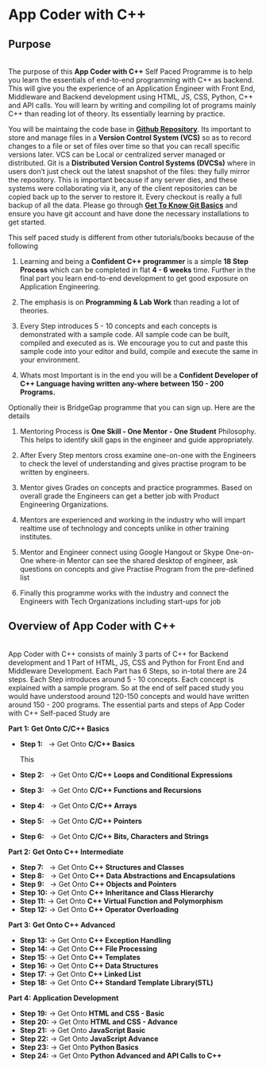 # App Coder with C++

## Purpose
&nbsp;  
The purpose of this **App Coder with C++** Self Paced Programme is to help you learn the essentials of end-to-end programming with C++ as backend. This will give you the experience of an Application Engineer with Front End, Middleware and Backend development using HTML, JS, CSS, Python, C++ and API calls. You will learn by writing and compiling lot of programs mainly C++ than reading lot of theory. Its essentially learning by practice. 

You will be maintaing the code base in [**Github Repository**](https://github.com). Its important to store and manage files in a **Version Control System (VCS)** so as to record changes to a file or set of files over time so that you can recall specific versions later. VCS can be Local or centralized server managed or distributed. Git is a **Distributed Version Control Systems (DVCSs)** where in users don’t just check out the latest snapshot of the files: they fully mirror the repository. This is important because  if any server dies, and these systems were collaborating via it, any of the client repositories can be copied back up to the server to restore it. Every checkout is really a full backup of all the data. Please go through [**Get To Know Git Basics**](https://github.com) and ensure you have git account and have done the necessary installations to get started.

This self paced study is different from other tutorials/books because of the following

1. Learning and being a **Confident C++ programmer** is a simple **18 Step Process** which can be completed in flat **4 - 6 weeks** time. Further in the final part you learn end-to-end development to get good exposure on Application Engineering.

2. The emphasis is on **Programming & Lab Work** than reading a lot of theories.

3. Every Step introduces 5 - 10 concepts and each concepts is demonstrated with a sample code. All sample code can be built, compiled and executed as is. We encourage you to cut and paste this sample code into your editor and build, compile and execute the same in your environment.

4. Whats most Important is in the end you will be a **Confident Developer of C++ Language having written any-where between 150 - 200 Programs.**

Optionally their is BridgeGap programme that you can sign up. Here are the details

1. Mentoring Process is **One Skill - One Mentor - One Student** Philosophy. This helps to identify skill gaps in the engineer and guide appropriately.

2. After Every Step mentors cross examine one-on-one with the Engineers to check the level of understanding and gives practise program to be written by engineers.

3. Mentor gives Grades on concepts and practice programmes. Based on overall grade the Engineers can get a better job with Product Engineering Organizations. 

4. Mentors are experienced and working in the industry who will impart realtime use of technology and concepts unlike in other training institutes.

5. Mentor and Engineer connect using Google Hangout or Skype One-on-One where-in Mentor can see the shared desktop of engineer, ask questions on concepts and give Practise Program from the pre-defined list

6. Finally this programme works with the industry and connect the Engineers with Tech Organizations including start-ups for job

<a name="steps_overview"/></a>
## Overview of App Coder with C++
&nbsp;  
App Coder with C++ consists of mainly 3 parts of C++ for Backend development and 1 Part of HTML, JS, CSS and Python for Front End and Middleware Development. Each Part has 6 Steps, so in-total there are 24 steps. Each Step introduces around 5 - 10 concepts. Each concept is explained with a sample program. So at the end of self paced study you would have understood around 120-150 concepts and would have written around 150 - 200 programs. The essential parts and steps of App Coder with C++ Self-paced Study are

**Part 1:** **Get Onto C/C++ Basics**

- **Step 1:**&nbsp;&nbsp;  -> Get Onto **C/C++ Basics**

  This

- **Step 2:**&nbsp;&nbsp;  -> Get Onto **C/C++ Loops and Conditional Expressions**
- **Step 3:**&nbsp;&nbsp;  -> Get Onto **C/C++ Functions and Recursions**
- **Step 4:**&nbsp;&nbsp;  -> Get Onto **C/C++ Arrays**
- **Step 5:**&nbsp;&nbsp;  -> Get Onto **C/C++ Pointers**
- **Step 6:**&nbsp;&nbsp;  -> Get Onto **C/C++ Bits, Characters and Strings**

**Part 2:** **Get Onto C++ Intermediate**

- **Step 7:**&nbsp;&nbsp;  -> Get Onto **C++ Structures and Classes**
- **Step 8:**&nbsp;&nbsp;  -> Get Onto **C++ Data Abstractions and Encapsulations**
- **Step 9:**&nbsp;&nbsp;  -> Get Onto **C++ Objects and Pointers**
- **Step 10:**    -> Get Onto **C++ Inheritance and Class Hierarchy**
- **Step 11:**    -> Get Onto **C++ Virtual Function and Polymorphism**
- **Step 12:**    -> Get Onto **C++ Operator Overloading**
   
**Part 3:** **Get Onto C++ Advanced**

- **Step 13:**    -> Get Onto **C++ Exception Handling**
- **Step 14:**    -> Get Onto **C++ File Processing**
- **Step 15:**    -> Get Onto **C++ Templates**
- **Step 16:**    -> Get Onto **C++ Data Structures**
- **Step 17:**    -> Get Onto **C++ Linked List**
- **Step 18:**    -> Get Onto **C++ Standard Template Library(STL)**

**Part 4:** **Application Development**

- **Step 19:**    -> Get Onto **HTML and CSS - Basic**
- **Step 20:**    -> Get Onto **HTML and CSS - Advance**
- **Step 21:**    -> Get Onto **JavaScript Basic**
- **Step 22:**    -> Get Onto **JavaScript Advance**
- **Step 23:**    -> Get Onto **Python Basics**
- **Step 24:**    -> Get Onto **Python Advanced and API Calls to C++**











